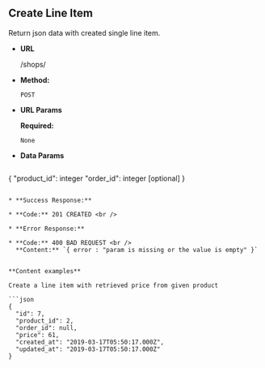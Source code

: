 **Create Line Item**
----
  Return json data with created single line item.

* **URL**

  /shops/

* **Method:**

  `POST`
  
*  **URL Params**

   **Required:**
 
   `None`

* **Data Params**

  ```json
{
    "product_id": integer
    "order_id": integer [optional]
}
  ```

* **Success Response:**

  * **Code:** 201 CREATED <br />
 
* **Error Response:**

  * **Code:** 400 BAD REQUEST <br />
    **Content:** `{ error : "param is missing or the value is empty" }`


**Content examples**

Create a line item with retrieved price from given product 

```json
{
    "id": 7,
    "product_id": 2,
    "order_id": null,
    "price": 61,
    "created_at": "2019-03-17T05:50:17.000Z",
    "updated_at": "2019-03-17T05:50:17.000Z"
}
```
 
